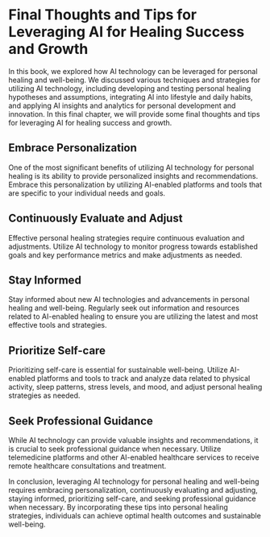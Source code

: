 Final Thoughts and Tips for Leveraging AI for Healing Success and Growth
===============================================================================================

In this book, we explored how AI technology can be leveraged for personal healing and well-being. We discussed various techniques and strategies for utilizing AI technology, including developing and testing personal healing hypotheses and assumptions, integrating AI into lifestyle and daily habits, and applying AI insights and analytics for personal development and innovation. In this final chapter, we will provide some final thoughts and tips for leveraging AI for healing success and growth.

Embrace Personalization
-----------------------

One of the most significant benefits of utilizing AI technology for personal healing is its ability to provide personalized insights and recommendations. Embrace this personalization by utilizing AI-enabled platforms and tools that are specific to your individual needs and goals.

Continuously Evaluate and Adjust
--------------------------------

Effective personal healing strategies require continuous evaluation and adjustments. Utilize AI technology to monitor progress towards established goals and key performance metrics and make adjustments as needed.

Stay Informed
-------------

Stay informed about new AI technologies and advancements in personal healing and well-being. Regularly seek out information and resources related to AI-enabled healing to ensure you are utilizing the latest and most effective tools and strategies.

Prioritize Self-care
--------------------

Prioritizing self-care is essential for sustainable well-being. Utilize AI-enabled platforms and tools to track and analyze data related to physical activity, sleep patterns, stress levels, and mood, and adjust personal healing strategies as needed.

Seek Professional Guidance
--------------------------

While AI technology can provide valuable insights and recommendations, it is crucial to seek professional guidance when necessary. Utilize telemedicine platforms and other AI-enabled healthcare services to receive remote healthcare consultations and treatment.

In conclusion, leveraging AI technology for personal healing and well-being requires embracing personalization, continuously evaluating and adjusting, staying informed, prioritizing self-care, and seeking professional guidance when necessary. By incorporating these tips into personal healing strategies, individuals can achieve optimal health outcomes and sustainable well-being.
